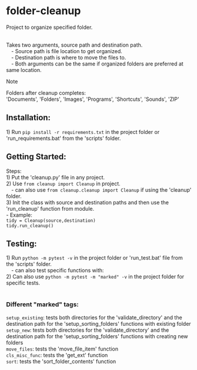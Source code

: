 <h1>folder-cleanup</h1>
Project to organize specified folder.<br><br>

Takes two arguments, source path and destination path.<br>
&emsp;- Source path is file location to get organized.<br>
&emsp;- Destination path is where to move the files to.<br>
&emsp;- Both arguments can be the same if organized folders are preferred at same location.<br>

> [!NOTE]
> Folders after cleanup completes:<br>
> 'Documents', 'Folders', 'Images', 'Programs', 'Shortcuts', 'Sounds', 'ZIP'


<h2>Installation:</h2>
1) Run <code>pip install -r requirements.txt</code> in the project folder or 'run_requirements.bat' from the 'scripts' folder.
	

<h2>Getting Started:</h2>
Steps:<br>
1) Put the 'cleanup.py' file in any project.<br>
2) Use <code>from cleanup import Cleanup</code> in project.<br>
&emsp;- can also use <code>from cleanup.cleanup import Cleanup</code> if using the 'cleanup' folder.<br>
3) Init the class with source and destination paths and then use the 'run_cleanup' function from module.<br>
- Example:<br>
<code>tidy = Cleanup(source,destination)
tidy.run_cleanup()
</code>

<h2>Testing:</h2>
1) Run <code>python -m pytest -v</code> in the project folder or 'run_test.bat' file from the 'scripts' folder.<br>
&emsp;- can also test specific functions with:<br>
2) Can also use <code>python -m pytest -m "marked" -v</code> in the project folder for specific tests.<br><br>
<h3>Different "marked" tags:</h3>
<code>setup_existing</code>: tests both directories for the 'validate_directory' and the destination path for the 'setup_sorting_folders' functions with existing folder<br>
<code>setup_new</code>: tests both directories for the 'validate_directory' and the destination path for the 'setup_sorting_folders' functions with creating new folders<br>
<code>move_files</code>: tests the 'move_file_item' function<br>
<code>cls_misc_func</code>: tests the 'get_ext' function<br>
<code>sort</code>: tests the 'sort_folder_contents' function
  
